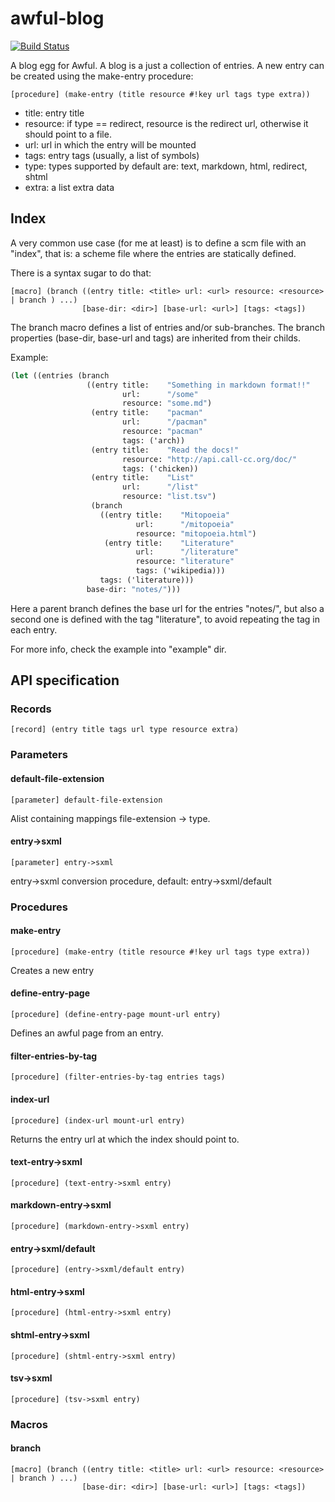 # awful-blog 

[![Build Status](https://travis-ci.org/hugoArregui/awful-blog.png)](https://travis-ci.org/hugoArregui/awful-blog)

A blog egg for Awful. A blog is a just a collection of entries. A new entry can be created using the make-entry procedure:

	[procedure] (make-entry (title resource #!key url tags type extra))

-  title: entry title
-  resource: if type == redirect, resource is the redirect url,
   otherwise it should point to a file.
-  url: url in which the entry will be mounted
-  tags: entry tags (usually, a list of symbols)
-  type: types supported by default are: text, markdown, html, redirect, shtml
-  extra: a list extra data


## Index

A very common use case (for me at least) is to define a scm file with an
"index", that is: a scheme file where the entries are statically defined.

There is a syntax sugar to do that:

    [macro] (branch ((entry title: <title> url: <url> resource: <resource> | branch ) ...)
                    [base-dir: <dir>] [base-url: <url>] [tags: <tags])

The branch macro defines a list of entries and/or sub-branches. The branch
properties (base-dir, base-url and tags) are inherited from their childs.

Example:

```scheme
(let ((entries (branch
                 ((entry title:    "Something in markdown format!!" 
                         url:      "/some" 
                         resource: "some.md")
                  (entry title:    "pacman"
                         url:      "/pacman" 
                         resource: "pacman"
                         tags: ('arch))
                  (entry title:    "Read the docs!"
                         resource: "http://api.call-cc.org/doc/"
                         tags: ('chicken))
                  (entry title:    "List"
                         url:      "/list"
                         resource: "list.tsv")
                  (branch
                    ((entry title:    "Mitopoeia"
                            url:      "/mitopoeia" 
                            resource: "mitopoeia.html")
                     (entry title:    "Literature" 
                            url:      "/literature" 
                            resource: "literature" 
                            tags: ('wikipedia)))
                    tags: ('literature)))
                 base-dir: "notes/")))
```

Here a parent branch defines the base url for the entries "notes/", but also
a second one is defined with the tag "literature", to avoid repeating the tag in
each entry.

For more info, check the example into "example" dir.

## API specification 

### Records 

    [record] (entry title tags url type resource extra)

### Parameters

#### default-file-extension

    [parameter] default-file-extension 

Alist containing mappings file-extension -> type.

####  entry->sxml 

    [parameter] entry->sxml

entry->sxml conversion procedure, default: entry->sxml/default 

### Procedures

#### make-entry

	[procedure] (make-entry (title resource #!key url tags type extra))

Creates a new entry

#### define-entry-page 

    [procedure] (define-entry-page mount-url entry)

Defines an awful page from an entry. 

#### filter-entries-by-tag

    [procedure] (filter-entries-by-tag entries tags)

#### index-url 

    [procedure] (index-url mount-url entry)

Returns the entry url at which the index should point to.

#### text-entry->sxml 

    [procedure] (text-entry->sxml entry)

#### markdown-entry->sxml 

    [procedure] (markdown-entry->sxml entry)

#### entry->sxml/default 

    [procedure] (entry->sxml/default entry)
    
#### html-entry->sxml

    [procedure] (html-entry->sxml entry)

#### shtml-entry->sxml

    [procedure] (shtml-entry->sxml entry)

#### tsv->sxml

    [procedure] (tsv->sxml entry)

### Macros

#### branch

    [macro] (branch ((entry title: <title> url: <url> resource: <resource> | branch ) ...)
                    [base-dir: <dir>] [base-url: <url>] [tags: <tags])
